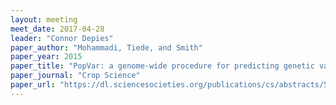 ```yaml
---
layout: meeting
meet_date: 2017-04-28
leader: "Connor Depies"
paper_author: "Mohammadi, Tiede, and Smith"
paper_year: 2015
paper_title: "PopVar: a genome-wide procedure for predicting genetic variance and correlated response in biparental breeding populations"
paper_journal: "Crop Science"
paper_url: "https://dl.sciencesocieties.org/publications/cs/abstracts/55/5/2068?search-result=1"
---
```

